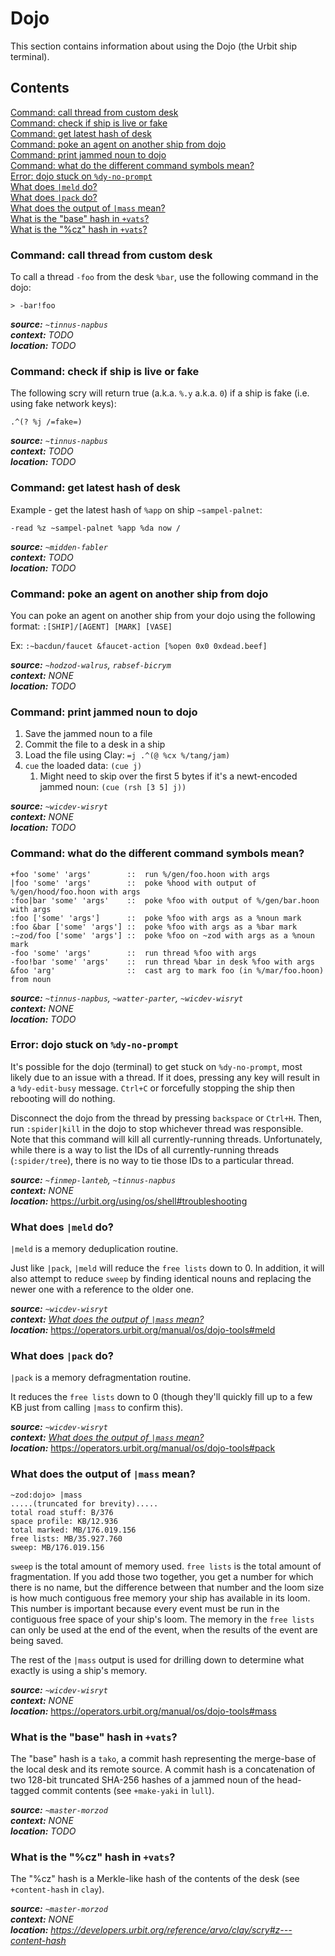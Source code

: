 # Dojo

This section contains information about using the Dojo (the Urbit ship terminal).

## Contents

[Command: call thread from custom desk](#command-call-thread-from-custom-desk) \
[Command: check if ship is live or fake]() \
[Command: get latest hash of desk](#commands-get-latest-hash-of-desk) \
[Command: poke an agent on another ship from dojo](#commands-poke-an-agent-on-another-ship-from-dojo) \
[Command: print jammed noun to dojo](#commands-print-jammed-noun-to-dojo) \
[Command: what do the different command symbols mean?](#commands-what-do-the-different-command-symbols-mean) \
[Error: dojo stuck on `%dy-no-prompt`](#error-dojo-stuck-on-dy-no-prompt) \
[What does `|meld` do?](#what-does-meld-do) \
[What does `|pack` do?](#what-does-pack-do) \
[What does the output of `|mass` mean?](#what-does-the-output-of-mass-mean) \
[What is the "base" hash in `+vats`?](#what-is-the-base-hash-in-vats) \
[What is the "%cz" hash in `+vats`?](#what-is-the-cz-hash-in-vats)

### Command: call thread from custom desk

To call a thread `-foo` from the desk `%bar`, use the following command in the dojo:
```
> -bar!foo
```

***source:*** *`~tinnus-napbus`*\
***context:*** *TODO*\
***location:*** *TODO*

### Command: check if ship is live or fake

The following scry will return true (a.k.a. `%.y` a.k.a. `0`) if a ship is fake (i.e. using fake network keys):
```
.^(? %j /=fake=)
```

***source:*** *`~tinnus-napbus`*\
***context:*** *TODO*\
***location:*** *TODO*

### Command: get latest hash of desk

Example - get the latest hash of `%app` on ship `~sampel-palnet`:
```
-read %z ~sampel-palnet %app %da now /
```

***source:*** *`~midden-fabler`*\
***context:*** *TODO*\
***location:*** *TODO*

### Command: poke an agent on another ship from dojo

You can poke an agent on another ship from your dojo using the following format:
`:[SHIP]/[AGENT] [MARK] [VASE]`

Ex: `:~bacdun/faucet &faucet-action [%open 0x0 0xdead.beef]`

***source:*** *`~hodzod-walrus`, `rabsef-bicrym`*\
***context:*** *NONE*\
***location:*** *TODO*

### Command: print jammed noun to dojo

1. Save the jammed noun to a file
2. Commit the file to a desk in a ship
3. Load the file using Clay: `=j .^(@ %cx %/tang/jam)`
4. `cue` the loaded data: `(cue j)`
    1. Might need to skip over the first 5 bytes if it's a newt-encoded jammed noun: `(cue (rsh [3 5] j))`

***source:*** *`~wicdev-wisryt`*\
***context:*** *NONE*\
***location:*** *TODO*

### Command: what do the different command symbols mean?

```
+foo 'some' 'args'        ::  run %/gen/foo.hoon with args
|foo 'some' 'args'        ::  poke %hood with output of %/gen/hood/foo.hoon with args
:foo|bar 'some' 'args'    ::  poke %foo with output of %/gen/bar.hoon with args
:foo ['some' 'args']      ::  poke %foo with args as a %noun mark
:foo &bar ['some' 'args'] ::  poke %foo with args as a %bar mark
:~zod/foo ['some' 'args'] ::  poke %foo on ~zod with args as a %noun mark
-foo 'some' 'args'        ::  run thread %foo with args
-foo!bar 'some' 'args'    ::  run thread %bar in desk %foo with args
&foo 'arg'                ::  cast arg to mark foo (in %/mar/foo.hoon) from noun
```

***source:*** *`~tinnus-napbus`, `~watter-parter`, `~wicdev-wisryt`*\
***context:*** *NONE*\
***location:*** *TODO*

### Error: dojo stuck on `%dy-no-prompt`

It's possible for the dojo (terminal) to get stuck on `%dy-no-prompt`, most likely due to an issue with a thread. If it
does, pressing any key will result in a `%dy-edit-busy` message. `Ctrl+C` or forcefully stopping the ship then rebooting
will do nothing.

Disconnect the dojo from the thread by pressing `backspace` or `Ctrl+H`. Then, run `:spider|kill` in the dojo to stop
whichever thread was responsible. Note that this command will kill all currently-running threads. Unfortunately, while
there is a way to list the IDs of all currently-running threads (`:spider/tree`), there is no way to tie those IDs to a
particular thread.

***source:*** *`~finmep-lanteb`, `~tinnus-napbus`*\
***context:*** *NONE*\
***location:*** https://urbit.org/using/os/shell#troubleshooting

### What does `|meld` do?

`|meld` is a memory deduplication routine.

Just like `|pack`, `|meld` will reduce the `free lists` down to 0. In addition, it will also attempt to reduce `sweep`
by finding identical nouns and replacing the newer one with a reference to the older one.

***source:*** *`~wicdev-wisryt`*\
***context:*** *[What does the output of `|mass` mean?](#what-does-the-output-of-mass-mean)*\
***location:*** https://operators.urbit.org/manual/os/dojo-tools#meld

### What does `|pack` do?

`|pack` is a memory defragmentation routine.

It reduces the `free lists` down to 0 (though they'll quickly fill up to a few KB just from calling `|mass` to confirm
this).

***source:*** *`~wicdev-wisryt`*\
***context:*** *[What does the output of `|mass` mean?](#what-does-the-output-of-mass-mean)*\
***location:*** https://operators.urbit.org/manual/os/dojo-tools#pack

### What does the output of `|mass` mean?

```
~zod:dojo> |mass
.....(truncated for brevity).....
total road stuff: B/376
space profile: KB/12.936
total marked: MB/176.019.156
free lists: MB/35.927.760
sweep: MB/176.019.156
```

`sweep` is the total amount of memory used. `free lists` is the total amount of fragmentation. If you add those two
together, you get a number for which there is no name, but the difference between that number and the loom size is how
much contiguous free memory your ship has available in its loom. This number is important because every event must be
run in the contiguous free space of your ship's loom. The memory in the `free lists` can only be used at the end of the
event, when the results of the event are being saved.

The rest of the `|mass` output is used for drilling down to determine what exactly is using a ship's memory.

***source:*** *`~wicdev-wisryt`*\
***context:*** *NONE*\
***location:*** https://operators.urbit.org/manual/os/dojo-tools#mass

### What is the "base" hash in `+vats`?

The "base" hash is a `tako`, a commit hash representing the merge-base of the local desk and its remote source. A commit
hash is a concatenation of two 128-bit truncated SHA-256 hashes of a jammed noun of the head-tagged commit contents
(see `+make-yaki` in `lull`).

***source:*** *`~master-morzod`*\
***context:*** *NONE*\
***location:*** *TODO*

### What is the "%cz" hash in `+vats`?

The "%cz" hash is a Merkle-like hash of the contents of the desk (see `+content-hash` in `clay`).

***source:*** *`~master-morzod`*\
***context:*** *NONE*\
***location:*** *https://developers.urbit.org/reference/arvo/clay/scry#z---content-hash*
